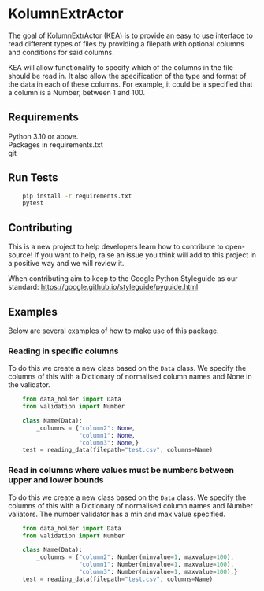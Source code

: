 # KolumnExtrActor

The goal of KolumnExtrActor (KEA) is to provide an easy to use interface to read different types of files by providing a filepath with optional columns and conditions for
said columns.

KEA will allow functionality to specify which of the columns in the file should be read in. It also allow the specification of the type and format of the data in each of these columns. For example, it could be a specified that a column is a Number, between 1 and 100.

## Requirements

Python 3.10 or above.  
Packages in requirements.txt  
git
## Run Tests
```bash
    pip install -r requirements.txt
    pytest
```

## Contributing

This is a new project to help developers learn how to contribute to open-source! If you want to help, raise an issue you think will add to this project in a positive way and we will review it.

When contributing aim to keep to the Google Python Styleguide as our standard: https://google.github.io/styleguide/pyguide.html

## Examples

Below are several examples of how to make use of this package.

### Reading in specific columns
To do this we create a new class based on the `Data` class. We specify the columns of this with a Dictionary of normalised column names and None in the validator.
```python
    from data_holder import Data
    from validation import Number

    class Name(Data):
        _columns = {"column2": None,
                    "column1": None,
                    "column3": None,}
    test = reading_data(filepath="test.csv", columns=Name)
```


### Read in columns where values must be numbers between upper and lower bounds
To do this we create a new class based on the `Data` class. We specify the columns of this with a Dictionary of normalised column names and Number valiators. The number validator has a min and max value specified.
```python
    from data_holder import Data
    from validation import Number

    class Name(Data):
        _columns = {"column2": Number(minvalue=1, maxvalue=100),
                    "column1": Number(minvalue=1, maxvalue=100),
                    "column3": Number(minvalue=1, maxvalue=100),}
    test = reading_data(filepath="test.csv", columns=Name)
```
